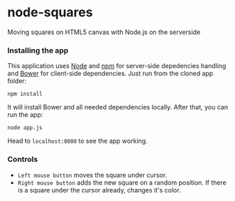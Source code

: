 node-squares
=====================

Moving squares on HTML5 canvas with Node.js on the serverside

### Installing the app

This application uses [Node](http://nodejs.org/) and [npm](http://npmjs.org/) for server-side depedencies handling and [Bower](http://bower.io/) for client-side dependencies. Just run from the cloned app folder:

```
npm install
```

It will install Bower and all needed dependencies locally. After that, you can run the app:

```
node app.js
```

Head to `localhost:8000` to see the app working.

### Controls

* `Left mouse button` moves the square under cursor.
* `Right mouse button` adds the new square on a random position. If there is a square under the cursor already, changes it's color.




